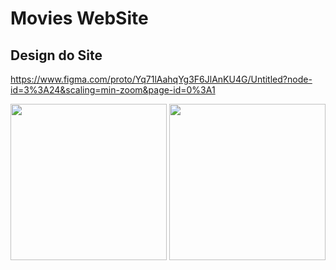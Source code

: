 # Movies WebSite

## Design do Site

https://www.figma.com/proto/Yq71lAahqYg3F6JlAnKU4G/Untitled?node-id=3%3A24&scaling=min-zoom&page-id=0%3A1
<div align="center">
  <img height="250em" src="https://media.discordapp.net/attachments/896196228000391218/974002818748940328/Listing.png?width=522&height=600"/>
  <img height="250em" src="https://media.discordapp.net/attachments/896196228000391218/974002802823159869/Card.png?width=513&height=599"/>
</div>
